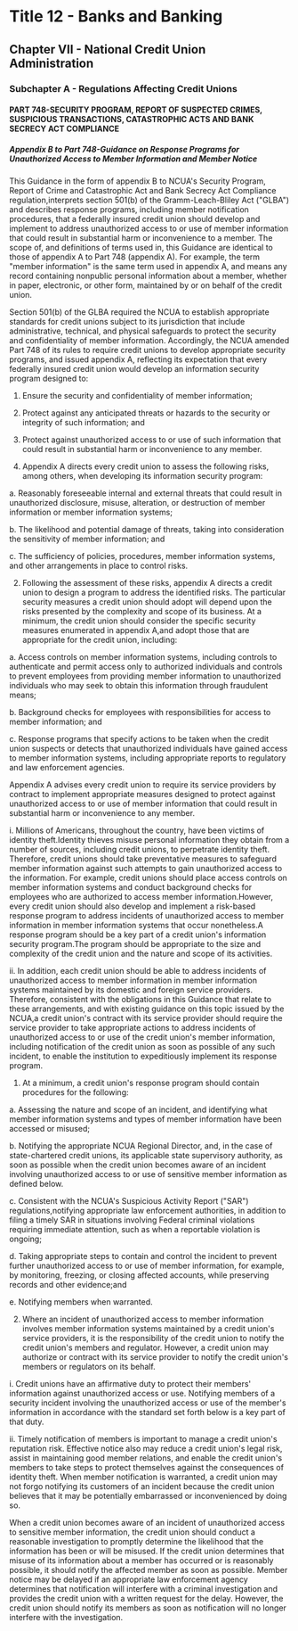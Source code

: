 
# Title 12 - Banks and Banking
## Chapter VII - National Credit Union Administration
### Subchapter A - Regulations Affecting Credit Unions
#### PART 748-SECURITY PROGRAM, REPORT OF SUSPECTED CRIMES, SUSPICIOUS TRANSACTIONS, CATASTROPHIC ACTS AND BANK SECRECY ACT COMPLIANCE
##### Appendix B to Part 748-Guidance on Response Programs for Unauthorized Access to Member Information and Member Notice

This Guidance in the form of appendix B to NCUA's Security Program, Report of Crime and Catastrophic Act and Bank Secrecy Act Compliance regulation,interprets section 501(b) of the Gramm-Leach-Bliley Act ("GLBA") and describes response programs, including member notification procedures, that a federally insured credit union should develop and implement to address unauthorized access to or use of member information that could result in substantial harm or inconvenience to a member. The scope of, and definitions of terms used in, this Guidance are identical to those of appendix A to Part 748 (appendix A). For example, the term "member information" is the same term used in appendix A, and means any record containing nonpublic personal information about a member, whether in paper, electronic, or other form, maintained by or on behalf of the credit union.

Section 501(b) of the GLBA required the NCUA to establish appropriate standards for credit unions subject to its jurisdiction that include administrative, technical, and physical safeguards to protect the security and confidentiality of member information. Accordingly, the NCUA amended Part 748 of its rules to require credit unions to develop appropriate security programs, and issued appendix A, reflecting its expectation that every federally insured credit union would develop an information security program designed to:

1. Ensure the security and confidentiality of member information;

2. Protect against any anticipated threats or hazards to the security or integrity of such information; and

3. Protect against unauthorized access to or use of such information that could result in substantial harm or inconvenience to any member.

1. Appendix A directs every credit union to assess the following risks, among others, when developing its information security program:

a. Reasonably foreseeable internal and external threats that could result in unauthorized disclosure, misuse, alteration, or destruction of member information or member information systems;

b. The likelihood and potential damage of threats, taking into consideration the sensitivity of member information; and

c. The sufficiency of policies, procedures, member information systems, and other arrangements in place to control risks.

2. Following the assessment of these risks, appendix A directs a credit union to design a program to address the identified risks. The particular security measures a credit union should adopt will depend upon the risks presented by the complexity and scope of its business. At a minimum, the credit union should consider the specific security measures enumerated in appendix A,and adopt those that are appropriate for the credit union, including:

a. Access controls on member information systems, including controls to authenticate and permit access only to authorized individuals and controls to prevent employees from providing member information to unauthorized individuals who may seek to obtain this information through fraudulent means;

b. Background checks for employees with responsibilities for access to member information; and

c. Response programs that specify actions to be taken when the credit union suspects or detects that unauthorized individuals have gained access to member information systems, including appropriate reports to regulatory and law enforcement agencies.

Appendix A advises every credit union to require its service providers by contract to implement appropriate measures designed to protect against unauthorized access to or use of member information that could result in substantial harm or inconvenience to any member.

i. Millions of Americans, throughout the country, have been victims of identity theft.Identity thieves misuse personal information they obtain from a number of sources, including credit unions, to perpetrate identity theft. Therefore, credit unions should take preventative measures to safeguard member information against such attempts to gain unauthorized access to the information. For example, credit unions should place access controls on member information systems and conduct background checks for employees who are authorized to access member information.However, every credit union should also develop and implement a risk-based response program to address incidents of unauthorized access to member information in member information systems that occur nonetheless.A response program should be a key part of a credit union's information security program.The program should be appropriate to the size and complexity of the credit union and the nature and scope of its activities.

ii. In addition, each credit union should be able to address incidents of unauthorized access to member information in member information systems maintained by its domestic and foreign service providers. Therefore, consistent with the obligations in this Guidance that relate to these arrangements, and with existing guidance on this topic issued by the NCUA,a credit union's contract with its service provider should require the service provider to take appropriate actions to address incidents of unauthorized access to or use of the credit union's member information, including notification of the credit union as soon as possible of any such incident, to enable the institution to expeditiously implement its response program.

1. At a minimum, a credit union's response program should contain procedures for the following:

a. Assessing the nature and scope of an incident, and identifying what member information systems and types of member information have been accessed or misused;

b. Notifying the appropriate NCUA Regional Director, and, in the case of state-chartered credit unions, its applicable state supervisory authority, as soon as possible when the credit union becomes aware of an incident involving unauthorized access to or use of sensitive member information as defined below.

c. Consistent with the NCUA's Suspicious Activity Report ("SAR") regulations,notifying appropriate law enforcement authorities, in addition to filing a timely SAR in situations involving Federal criminal violations requiring immediate attention, such as when a reportable violation is ongoing;

d. Taking appropriate steps to contain and control the incident to prevent further unauthorized access to or use of member information, for example, by monitoring, freezing, or closing affected accounts, while preserving records and other evidence;and

e. Notifying members when warranted.

2. Where an incident of unauthorized access to member information involves member information systems maintained by a credit union's service providers, it is the responsibility of the credit union to notify the credit union's members and regulator. However, a credit union may authorize or contract with its service provider to notify the credit union's members or regulators on its behalf.

i. Credit unions have an affirmative duty to protect their members' information against unauthorized access or use. Notifying members of a security incident involving the unauthorized access or use of the member's information in accordance with the standard set forth below is a key part of that duty.

ii. Timely notification of members is important to manage a credit union's reputation risk. Effective notice also may reduce a credit union's legal risk, assist in maintaining good member relations, and enable the credit union's members to take steps to protect themselves against the consequences of identity theft. When member notification is warranted, a credit union may not forgo notifying its customers of an incident because the credit union believes that it may be potentially embarrassed or inconvenienced by doing so.

When a credit union becomes aware of an incident of unauthorized access to sensitive member information, the credit union should conduct a reasonable investigation to promptly determine the likelihood that the information has been or will be misused. If the credit union determines that misuse of its information about a member has occurred or is reasonably possible, it should notify the affected member as soon as possible. Member notice may be delayed if an appropriate law enforcement agency determines that notification will interfere with a criminal investigation and provides the credit union with a written request for the delay. However, the credit union should notify its members as soon as notification will no longer interfere with the investigation.

